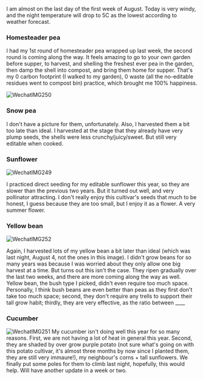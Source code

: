 I am almost on the last day of the first week of August. Today is very windy, and the night temperature will drop to 5C as the lowest according to weather forecast.


### Homesteader pea 
I had my 1st round of homesteader pea wrapped up last week, the second round is coming along the way. It feels amazing to go to your own garden before supper, to harvest, and shelling the freshest ever pea in the garden, then damp the shell into compost, and bring them home for supper. That's my 0 carbon footprint (I walked to my garden), 0 waste (all the no-editable residues went to compost bin) practice, which brought me 100% happiness. 
 
![WechatIMG250](https://user-images.githubusercontent.com/79727789/183119227-c734423a-56f9-4a48-a2cd-e8519aff6bd1.jpg)

### Snow pea

I don't have a picture for them, unfortunately. Also, I harvested them a bit too late than ideal. I harvested at the stage that they already have very plump seeds, the shells were less crunchy/juicy/sweet. But still very editable when cooked.

### Sunflower 
![WechatIMG249](https://user-images.githubusercontent.com/79727789/183120214-3e9e66a2-ab01-46f7-976b-693d71ea3f78.jpg)

I practiced direct seeding for my editable sunflower this year, so they are slower than the previous two years. But it turned out well, and very pollinator attracting. I don't really enjoy this cultivar's seeds that much to be honest, I guess because they are too small, but I enjoy it as a flower. A very summer flower.

### Yellow bean
![WechatIMG252](https://user-images.githubusercontent.com/79727789/183120908-778ae3a9-91e1-4c90-8d3c-086e8a10745d.jpg)

Again, I harvested lots of my yellow bean a bit later than ideal (which was last night, August 4, not the ones in this image). I didn't grow beans for so many years was because I was worried about they only allow one big harvest at a time. But turns out this isn't the case. They ripen gradually over the last two weeks, and there are more coming along the way as well. Yellow bean, the bush type I picked, didn't even require too much space. Personally, I think bush beans are even better than peas as they first don't take too much space; second, they don't require any trells to support their tall grow habit; thirdly, they are very effective, as the ratio between ____


### Cucumber 
![WechatIMG251](https://user-images.githubusercontent.com/79727789/183122287-e0c4b0a7-f5ba-4f35-93c3-08c178670e96.jpg)
My cucumber isn't doing well this year for so many reasons. First, we are not having a lot of heat in general this year. Second, they are shaded by over grow purple potato (not sure what's going on with this potato cultivar, it's almost three months by now since I planted them, they are still very immaure!), my neighbour's corns + tall sunflowers. We finally put some poles for them to climb last night, hopefully, this would help. Will have another update in a week or two. 

